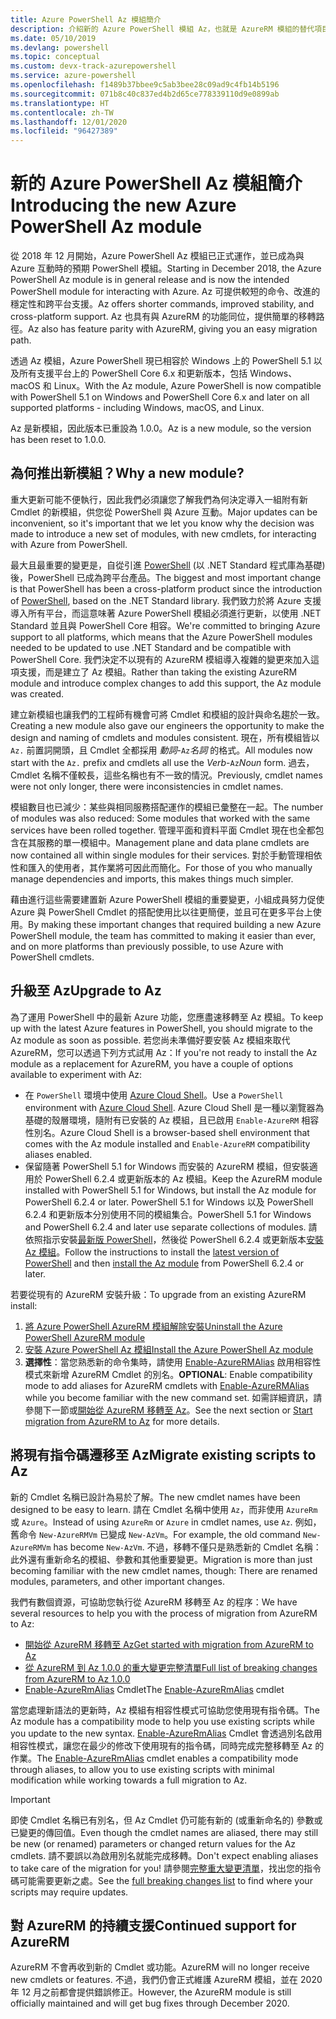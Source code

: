 ```yaml
---
title: Azure PowerShell Az 模組簡介
description: 介紹新的 Azure PowerShell 模組 Az，也就是 AzureRM 模組的替代項目。
ms.date: 05/10/2019
ms.devlang: powershell
ms.topic: conceptual
ms.custom: devx-track-azurepowershell
ms.service: azure-powershell
ms.openlocfilehash: f1489b37bbee9c5ab3bee28c09ad9c4fb14b5196
ms.sourcegitcommit: 071b8c40c837ed4b2d65ce778339110d9e0899ab
ms.translationtype: HT
ms.contentlocale: zh-TW
ms.lasthandoff: 12/01/2020
ms.locfileid: "96427389"
---
```

# <a name="introducing-the-new-azure-powershell-az-module"></a><span data-ttu-id="7ad17-103">新的 Azure PowerShell Az 模組簡介</span><span class="sxs-lookup"><span data-stu-id="7ad17-103">Introducing the new Azure PowerShell Az module</span></span>

<span data-ttu-id="7ad17-104">從 2018 年 12 月開始，Azure PowerShell Az 模組已正式運作，並已成為與 Azure 互動時的預期 PowerShell 模組。</span><span class="sxs-lookup"><span data-stu-id="7ad17-104">Starting in December 2018, the Azure PowerShell Az module is in general release and is now the intended PowerShell module for interacting with Azure.</span></span> <span data-ttu-id="7ad17-105">Az 可提供較短的命令、改進的穩定性和跨平台支援。</span><span class="sxs-lookup"><span data-stu-id="7ad17-105">Az offers shorter commands, improved stability, and cross-platform support.</span></span> <span data-ttu-id="7ad17-106">Az 也具有與 AzureRM 的功能同位，提供簡單的移轉路徑。</span><span class="sxs-lookup"><span data-stu-id="7ad17-106">Az also has feature parity with AzureRM, giving you an easy migration path.</span></span>

<span data-ttu-id="7ad17-107">透過 Az 模組，Azure PowerShell 現已相容於 Windows 上的 PowerShell 5.1 以及所有支援平台上的 PowerShell Core 6.x 和更新版本，包括 Windows、macOS 和 Linux。</span><span class="sxs-lookup"><span data-stu-id="7ad17-107">With the Az module, Azure PowerShell is now compatible with PowerShell 5.1 on Windows and PowerShell Core 6.x and later on all supported platforms - including Windows, macOS, and Linux.</span></span>

<span data-ttu-id="7ad17-108">Az 是新模組，因此版本已重設為 1.0.0。</span><span class="sxs-lookup"><span data-stu-id="7ad17-108">Az is a new module, so the version has been reset to 1.0.0.</span></span>

## <a name="why-a-new-module"></a><span data-ttu-id="7ad17-109">為何推出新模組？</span><span class="sxs-lookup"><span data-stu-id="7ad17-109">Why a new module?</span></span>

<span data-ttu-id="7ad17-110">重大更新可能不便執行，因此我們必須讓您了解我們為何決定導入一組附有新 Cmdlet 的新模組，供您從 PowerShell 與 Azure 互動。</span><span class="sxs-lookup"><span data-stu-id="7ad17-110">Major updates can be inconvenient, so it's important that we let you know why the decision was made to introduce a new set of modules, with new cmdlets, for interacting with Azure from PowerShell.</span></span>

<span data-ttu-id="7ad17-111">最大且最重要的變更是，自從引進 [PowerShell](/powershell/scripting/overview) (以 .NET Standard 程式庫為基礎) 後，PowerShell 已成為跨平台產品。</span><span class="sxs-lookup"><span data-stu-id="7ad17-111">The biggest and most important change is that PowerShell has been a cross-platform product since the introduction of [PowerShell](/powershell/scripting/overview), based on the .NET Standard library.</span></span>
<span data-ttu-id="7ad17-112">我們致力於將 Azure 支援導入所有平台，而這意味著 Azure PowerShell 模組必須進行更新，以使用 .NET Standard 並且與 PowerShell Core 相容。</span><span class="sxs-lookup"><span data-stu-id="7ad17-112">We're committed to bringing Azure support to all platforms, which means that the Azure PowerShell modules needed to be updated to use .NET Standard and be compatible with PowerShell Core.</span></span> <span data-ttu-id="7ad17-113">我們決定不以現有的 AzureRM 模組導入複雜的變更來加入這項支援，而是建立了 Az 模組。</span><span class="sxs-lookup"><span data-stu-id="7ad17-113">Rather than taking the existing AzureRM module and introduce complex changes to add this support, the Az module was created.</span></span>

<span data-ttu-id="7ad17-114">建立新模組也讓我們的工程師有機會可將 Cmdlet 和模組的設計與命名趨於一致。</span><span class="sxs-lookup"><span data-stu-id="7ad17-114">Creating a new module also gave our engineers the opportunity to make the design and naming of cmdlets and modules consistent.</span></span> <span data-ttu-id="7ad17-115">現在，所有模組皆以 `Az.` 前置詞開頭，且 Cmdlet 全都採用 _動詞_-`Az`_名詞_ 的格式。</span><span class="sxs-lookup"><span data-stu-id="7ad17-115">All modules now start with the `Az.` prefix and cmdlets all use the _Verb_-`Az`_Noun_ form.</span></span> <span data-ttu-id="7ad17-116">過去，Cmdlet 名稱不僅較長，這些名稱也有不一致的情況。</span><span class="sxs-lookup"><span data-stu-id="7ad17-116">Previously, cmdlet names were not only longer, there were inconsistencies in cmdlet names.</span></span>

<span data-ttu-id="7ad17-117">模組數目也已減少：某些與相同服務搭配運作的模組已彙整在一起。</span><span class="sxs-lookup"><span data-stu-id="7ad17-117">The number of modules was also reduced: Some modules that worked with the same services have been rolled together.</span></span> <span data-ttu-id="7ad17-118">管理平面和資料平面 Cmdlet 現在也全都包含在其服務的單一模組中。</span><span class="sxs-lookup"><span data-stu-id="7ad17-118">Management plane and data plane cmdlets are now contained all within single modules for their services.</span></span> <span data-ttu-id="7ad17-119">對於手動管理相依性和匯入的使用者，其作業將可因此而簡化。</span><span class="sxs-lookup"><span data-stu-id="7ad17-119">For those of you who manually manage dependencies and imports, this makes things much simpler.</span></span>

<span data-ttu-id="7ad17-120">藉由進行這些需要建置新 Azure PowerShell 模組的重要變更，小組成員努力促使 Azure 與 PowerShell Cmdlet 的搭配使用比以往更簡便，並且可在更多平台上使用。</span><span class="sxs-lookup"><span data-stu-id="7ad17-120">By making these important changes that required building a new Azure PowerShell module, the team has committed to making it easier than ever, and on more platforms than previously possible, to use Azure with PowerShell cmdlets.</span></span>

## <a name="upgrade-to-az"></a><span data-ttu-id="7ad17-121">升級至 Az</span><span class="sxs-lookup"><span data-stu-id="7ad17-121">Upgrade to Az</span></span>

<span data-ttu-id="7ad17-122">為了運用 PowerShell 中的最新 Azure 功能，您應盡速移轉至 Az 模組。</span><span class="sxs-lookup"><span data-stu-id="7ad17-122">To keep up with the latest Azure features in PowerShell, you should migrate to the Az module as soon as possible.</span></span> <span data-ttu-id="7ad17-123">若您尚未準備好要安裝 Az 模組來取代 AzureRM，您可以透過下列方式試用 Az：</span><span class="sxs-lookup"><span data-stu-id="7ad17-123">If you're not ready to install the Az module as a replacement for AzureRM, you have a couple of options available to experiment with Az:</span></span>

- <span data-ttu-id="7ad17-124">在 `PowerShell` 環境中使用 [Azure Cloud Shell](/azure/cloud-shell/overview)。</span><span class="sxs-lookup"><span data-stu-id="7ad17-124">Use a `PowerShell` environment with [Azure Cloud Shell](/azure/cloud-shell/overview).</span></span> <span data-ttu-id="7ad17-125">Azure Cloud Shell 是一種以瀏覽器為基礎的殼層環境，隨附有已安裝的 Az 模組，且已啟用 `Enable-AzureRM` 相容性別名。</span><span class="sxs-lookup"><span data-stu-id="7ad17-125">Azure Cloud Shell is a browser-based shell environment that comes with the Az module installed and `Enable-AzureRM` compatibility aliases enabled.</span></span>
- <span data-ttu-id="7ad17-126">保留隨著 PowerShell 5.1 for Windows 而安裝的 AzureRM 模組，但安裝適用於 PowerShell 6.2.4 或更新版本的 Az 模組。</span><span class="sxs-lookup"><span data-stu-id="7ad17-126">Keep the AzureRM module installed with PowerShell 5.1 for Windows, but install the Az module for PowerShell 6.2.4 or later.</span></span> <span data-ttu-id="7ad17-127">PowerShell 5.1 for Windows 以及 PowerShell 6.2.4 和更新版本分別使用不同的模組集合。</span><span class="sxs-lookup"><span data-stu-id="7ad17-127">PowerShell 5.1 for Windows and PowerShell 6.2.4 and later use separate collections of modules.</span></span> <span data-ttu-id="7ad17-128">請依照指示安裝[最新版 PowerShell](/powershell/scripting/install/installing-powershell)，然後從 PowerShell 6.2.4 或更新版本[安裝 Az 模組](install-az-ps.md)。</span><span class="sxs-lookup"><span data-stu-id="7ad17-128">Follow the instructions to install the [latest version of PowerShell](/powershell/scripting/install/installing-powershell) and then [install the Az module](install-az-ps.md) from PowerShell 6.2.4 or later.</span></span>

<span data-ttu-id="7ad17-129">若要從現有的 AzureRM 安裝升級：</span><span class="sxs-lookup"><span data-stu-id="7ad17-129">To upgrade from an existing AzureRM install:</span></span>

1. [<span data-ttu-id="7ad17-130">將 Azure PowerShell AzureRM 模組解除安裝</span><span class="sxs-lookup"><span data-stu-id="7ad17-130">Uninstall the Azure PowerShell AzureRM module</span></span>](/powershell/azure/uninstall-az-ps#uninstall-the-azurerm-module)
2. [<span data-ttu-id="7ad17-131">安裝 Azure PowerShell Az 模組</span><span class="sxs-lookup"><span data-stu-id="7ad17-131">Install the Azure PowerShell Az module</span></span>](install-az-ps.md)
3. <span data-ttu-id="7ad17-132">**選擇性**：當您熟悉新的命令集時，請使用 [Enable-AzureRMAlias](/powershell/module/az.accounts/enable-azurermalias) 啟用相容性模式來新增 AzureRM Cmdlet 的別名。</span><span class="sxs-lookup"><span data-stu-id="7ad17-132">**OPTIONAL**: Enable compatibility mode to add aliases for AzureRM cmdlets with [Enable-AzureRMAlias](/powershell/module/az.accounts/enable-azurermalias) while you become familiar with the new command set.</span></span> <span data-ttu-id="7ad17-133">如需詳細資訊，請參閱下一節或[開始從 AzureRM 移轉至 Az](migrate-from-azurerm-to-az.md)。</span><span class="sxs-lookup"><span data-stu-id="7ad17-133">See the next section or [Start migration from AzureRM to Az](migrate-from-azurerm-to-az.md) for more details.</span></span>

## <a name="migrate-existing-scripts-to-az"></a><span data-ttu-id="7ad17-134">將現有指令碼遷移至 Az</span><span class="sxs-lookup"><span data-stu-id="7ad17-134">Migrate existing scripts to Az</span></span>

<span data-ttu-id="7ad17-135">新的 Cmdlet 名稱已設計為易於了解。</span><span class="sxs-lookup"><span data-stu-id="7ad17-135">The new cmdlet names have been designed to be easy to learn.</span></span> <span data-ttu-id="7ad17-136">請在 Cmdlet 名稱中使用 `Az`，而非使用 `AzureRm` 或 `Azure`。</span><span class="sxs-lookup"><span data-stu-id="7ad17-136">Instead of using `AzureRm` or `Azure` in cmdlet names, use `Az`.</span></span> <span data-ttu-id="7ad17-137">例如，舊命令 `New-AzureRMVm` 已變成 `New-AzVm`。</span><span class="sxs-lookup"><span data-stu-id="7ad17-137">For example, the old command `New-AzureRMVm` has become `New-AzVm`.</span></span>
<span data-ttu-id="7ad17-138">不過，移轉不僅只是熟悉新的 Cmdlet 名稱：此外還有重新命名的模組、參數和其他重要變更。</span><span class="sxs-lookup"><span data-stu-id="7ad17-138">Migration is more than just becoming familiar with the new cmdlet names, though: There are renamed modules, parameters, and other important changes.</span></span>

<span data-ttu-id="7ad17-139">我們有數個資源，可協助您執行從 AzureRM 移轉至 Az 的程序：</span><span class="sxs-lookup"><span data-stu-id="7ad17-139">We have several resources to help you with the process of migration from AzureRM to Az:</span></span>

- [<span data-ttu-id="7ad17-140">開始從 AzureRM 移轉至 Az</span><span class="sxs-lookup"><span data-stu-id="7ad17-140">Get started with migration from AzureRM to Az</span></span>](migrate-from-azurerm-to-az.md)
- [<span data-ttu-id="7ad17-141">從 AzureRM 到 Az 1.0.0 的重大變更完整清單</span><span class="sxs-lookup"><span data-stu-id="7ad17-141">Full list of breaking changes from AzureRM to Az 1.0.0</span></span>](migrate-az-1.0.0.md)
- <span data-ttu-id="7ad17-142">[Enable-AzureRmAlias](/powershell/module/az.accounts/enable-azurermalias) Cmdlet</span><span class="sxs-lookup"><span data-stu-id="7ad17-142">The [Enable-AzureRmAlias](/powershell/module/az.accounts/enable-azurermalias) cmdlet</span></span>

<span data-ttu-id="7ad17-143">當您處理新語法的更新時，Az 模組有相容性模式可協助您使用現有指令碼。</span><span class="sxs-lookup"><span data-stu-id="7ad17-143">The Az module has a compatibility mode to help you use existing scripts while you update to the new syntax.</span></span> <span data-ttu-id="7ad17-144">[Enable-AzureRmAlias](/powershell/module/az.accounts/enable-azurermalias) Cmdlet 會透過別名啟用相容性模式，讓您在最少的修改下使用現有的指令碼，同時完成完整移轉至 Az 的作業。</span><span class="sxs-lookup"><span data-stu-id="7ad17-144">The [Enable-AzureRmAlias](/powershell/module/az.accounts/enable-azurermalias) cmdlet enables a compatibility mode through aliases, to allow you to use existing scripts with minimal modification while working towards a full migration to Az.</span></span>

> [!IMPORTANT]
> <span data-ttu-id="7ad17-145">即使 Cmdlet 名稱已有別名，但 Az Cmdlet 仍可能有新的 (或重新命名的) 參數或已變更的傳回值。</span><span class="sxs-lookup"><span data-stu-id="7ad17-145">Even though the cmdlet names are aliased, there may still be new (or renamed) parameters or changed return values for the Az cmdlets.</span></span> <span data-ttu-id="7ad17-146">請不要誤以為啟用別名就能完成移轉。</span><span class="sxs-lookup"><span data-stu-id="7ad17-146">Don't expect enabling aliases to take care of the migration for you!</span></span> <span data-ttu-id="7ad17-147">請參閱[完整重大變更清單](migrate-az-1.0.0.md)，找出您的指令碼可能需要更新之處。</span><span class="sxs-lookup"><span data-stu-id="7ad17-147">See the [full breaking changes list](migrate-az-1.0.0.md) to find where your scripts may require updates.</span></span>

## <a name="continued-support-for-azurerm"></a><span data-ttu-id="7ad17-148">對 AzureRM 的持續支援</span><span class="sxs-lookup"><span data-stu-id="7ad17-148">Continued support for AzureRM</span></span>

<span data-ttu-id="7ad17-149">AzureRM 不會再收到新的 Cmdlet 或功能。</span><span class="sxs-lookup"><span data-stu-id="7ad17-149">AzureRM will no longer receive new cmdlets or features.</span></span> <span data-ttu-id="7ad17-150">不過，我們仍會正式維護 AzureRM 模組，並在 2020 年 12 月之前都會提供錯誤修正。</span><span class="sxs-lookup"><span data-stu-id="7ad17-150">However, the AzureRM module is still officially maintained and will get bug fixes through December 2020.</span></span>